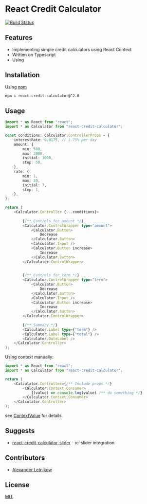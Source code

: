 # React Credit Calculator

[![Build Status](https://travis-ci.org/wearesho-team/react-credit-calculator.svg?branch=master)](https://travis-ci.org/wearesho-team/react-credit-calculator)

## Features
- Implementing simple credit calculators using React Context
- Written on Typescript
- Using 

## Installation
Using [npm](https://npmjs.com/)
```bash
npm i react-credit-calculator@^2.0
```

## Usage

```typescript jsx
import * as React from "react";
import * as Calculator from "react-credit-calculator";

const conditions: Calculator.ControllerProps = {
    interestRate: 0.0175, // 1.75% per day
    amount: {
        min: 500,
        max: 2000,
        initial: 1000,
        step: 50,
    },
    rate: {
        min: 1,
        max: 30,
        initial: 7,
        step: 1,
    },
};

return (
    <Calculator.Controller {...conditions}>
    
        {/** Controls for amount */}
        <Calculator.ControlWrapper type="amount">
            <Calculator.Button>
                Decrease
            </Calculator.Button>
            <Calculator.Input />
            <Calculator.Button increase>
                Increase
            </Calculator.Button>
        </Calculator.ControlWrapper>
        
        
        {/** Controls for term */}
        <Calculator.ControlWrapper type="term">
            <Calculator.Button>
                Decrease
            </Calculator.Button>
            <Calculator.Input />
            <Calculator.Button increase>
                Increase
            </Calculator.Button>
        </Calculator.ControlWrapper>
        
        {/** Summary */}
        <Calculator.Label type={"term"} />
        <Calculator.Label type={"total"} />
        <Calculator.DateLabel />
    </Calculator.Controller>
);
```

Using context manually:
```typescript jsx
import * as React from "react";
import * as Calculator from "react-credit-calculator";

return (
    <Calculator.Controller>{/** Include props */}
        <Calculator.Context.Consumer>
            {(value) => console.log(value) /** do something */}
        </Calculator.Context.Consumer>
    </Calculator.Controller>
);
```
see [ContextValue](./src/Context.ts) for details.

## Suggests
- [react-credit-calculator-slider](https://github.com/wearesho-team/react-credit-calculator-slider) - rc-slider integration

## Contributors
- [Alexander <horat1us> Letnikow](mailto:reclamme@gmail.com)

## License
[MIT](./LICENSE)
